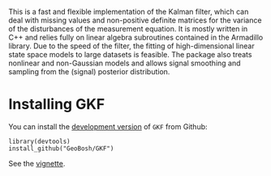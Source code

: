This is a fast and flexible implementation of the Kalman filter, which can deal
with missing values and non-positive definite matrices for the variance of the
disturbances of the measurement equation. It is mostly written in C++ and relies
fully on linear algebra subroutines contained in the Armadillo library. Due to
the speed of the filter, the fitting of high-dimensional linear state space
models to large datasets is feasible. The package also treats nonlinear and
non-Gaussian models and allows signal smoothing and sampling from the (signal)
posterior distribution.


# Installing GKF

You can install the [development version](https://github.com/GeoBosh/GKF) of `GKF` from Github:

    library(devtools)
    install_github("GeoBosh/GKF")

See the [vignette](https://github.com/GeoBosh/GKF/blob/master/vignettes/vignette.pdf).


